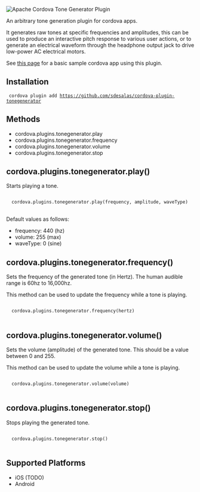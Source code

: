 ![Apache Cordova Tone Generator Plugin](https://raw.githubusercontent.com/sdesalas/cordova-plugin-tonegenerator/master/image.jpg)

An arbitrary tone generation plugin for cordova apps.

It generates raw tones at specific frequencies and amplitudes, this can be used to produce an interactive pitch response to various user actions, or to generate an electrical waveform through the headphone output jack to drive low-power AC electrical motors.

See [this page](https://github.com/sdesalas/cordova-magnetometer-app/blob/master/www/index.html) for a basic sample cordova app using this plugin. 

Installation
------------

<code> cordova plugin add https://github.com/sdesalas/cordova-plugin-tonegenerator </code>


Methods
-------
- cordova.plugins.tonegenerator.play
- cordova.plugins.tonegenerator.frequency
- cordova.plugins.tonegenerator.volume
- cordova.plugins.tonegenerator.stop


cordova.plugins.tonegenerator.play()
-------------------------------------------

Starts playing a tone. 

<pre>
<code>
  cordova.plugins.tonegenerator.play(frequency, amplitude, waveType)
</code>
</pre>

Default values as follows: 

- frequency: 440 (hz)
- volume: 255 (max)
- waveType: 0 (sine)

cordova.plugins.tonegenerator.frequency()
-------------------------------------------

Sets the frequency of the generated tone (in Hertz). The human audible range is 60hz to 16,000hz.

This method can be used to update the frequency while a tone is playing.

<pre>
<code>
  cordova.plugins.tonegenerator.frequency(hertz)
</code>
</pre>


cordova.plugins.tonegenerator.volume()
-------------------------------------------

Sets the volume (amplitude) of the generated tone. This should be a value between 0 and 255.

This method can be used to update the volume while a tone is playing.

<pre>
<code>
  cordova.plugins.tonegenerator.volume(volume)
</code>
</pre>


cordova.plugins.tonegenerator.stop()
--------------------------------

Stops playing the generated tone.

<pre>
<code>
  cordova.plugins.tonegenerator.stop()
</code>
</pre>

Supported Platforms
-------------------

- iOS (TODO)
- Android 

